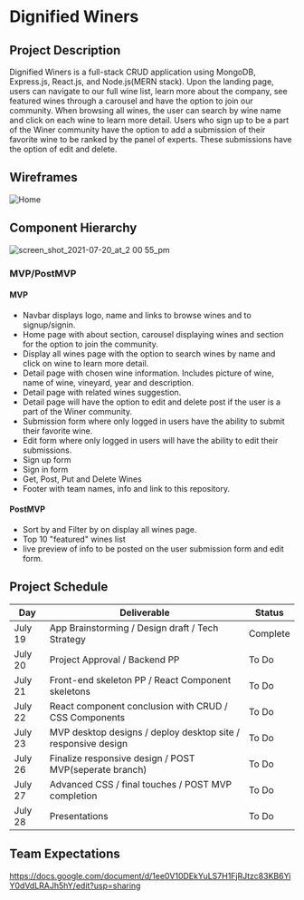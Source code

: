# Dignified Winers

## Project Description

Dignified Winers is a full-stack CRUD application using MongoDB, Express.js, React.js, and Node.js(MERN stack). Upon the landing page, users can navigate to our full wine list, learn more about the company, see featured wines through a carousel and have the option to join our community. When browsing all wines, the user can search by wine name and click on each wine to learn more detail. Users who sign up to be a part of the Winer community have the option to add a submission of their favorite wine to be ranked by the panel of experts. These submissions have the option of edit and delete. 

## Wireframes
![Home](https://user-images.githubusercontent.com/84357702/126370277-064c5b56-d322-498b-879c-929cbb04dd77.png)

## Component Hierarchy
![screen_shot_2021-07-20_at_2 00 55_pm](https://user-images.githubusercontent.com/84357702/126376624-7cc9247b-c4c7-4e5c-a39b-cccfcc160f2e.png)

### MVP/PostMVP

#### MVP 

- Navbar displays logo, name and links to browse wines and to signup/signin. 
- Home page with about section, carousel displaying wines and section for the option to join the community. 
- Display all wines page with the option to search wines by name and click on wine to learn more detail.
- Detail page with chosen wine information. Includes picture of wine, name of wine, vineyard, year and description.
- Detail page with related wines suggestion.
- Detail page will have the option to edit and delete post if the user is a part of the Winer community.
- Submission form where only logged in users have the ability to submit their favorite wine.
- Edit form where only logged in users will have the ability to edit their submissions.
- Sign up form
- Sign in form
- Get, Post, Put and Delete Wines 
- Footer with team names, info and link to this repository.

#### PostMVP  
- Sort by and Filter by on display all wines page.
- Top 10 "featured" wines list
- live preview of info to be posted on the user submission form and edit form.

## Project Schedule

|  Day | Deliverable | Status
|---|---| ---|
|July 19| App Brainstorming / Design draft / Tech Strategy | Complete
|July 20| Project Approval / Backend PP | To Do
|July 21| Front-end skeleton PP / React Component skeletons | To Do
|July 22| React component conclusion with CRUD / CSS Components| To Do
|July 23| MVP desktop designs / deploy desktop site / responsive design  | To Do
|July 26| Finalize responsive design / POST MVP(seperate branch) | To Do
|July 27| Advanced CSS / final touches / POST MVP completion | To Do
|July 28| Presentations | To Do

## Team Expectations
https://docs.google.com/document/d/1ee0V10DEkYuLS7H1FjRJtzc83KB6YiY0dVdLRAJh5hY/edit?usp=sharing
